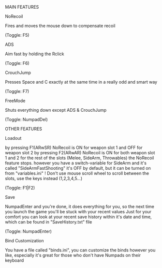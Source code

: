 MAIN FEATURES

NoRecoil

Fires and moves the mouse down to compensate recoil

(Toggle: F5)


ADS

Aim fast by holding the Rclick

(Toggle: F6)


CrouchJump

Presses Space and C exactly at the same time in a really odd and smart way

(Toggle: F7)


FreeMode

Shuts everything down except ADS & CrouchJump

(Toggle: NumpadDel)



OTHER FEATURES

Loadout

by pressing F1(ARwSR) NoRecoil is ON for weapon slot 1 and OFF for weapon slot 2
by pressing F2(ARwAR) NoRecoil is ON for both weapon slot 1 and 2
for the rest of the slots (Melee, SideArm, Throwables) the NoRecoil feature stops.
however you have a switch-variable for SideArm and it's called "SideArmFastShooting" it's OFF by default, but it can be turned on from "variables.ini"
! Don't use mouse scroll wheel to scroll between the slots, use the keys instead (1,2,3,4,5...)

(Toggle: F1|F2)


Save

NumpadEnter and you're done, it does everything for you, so the next time you launch the game you'll be stuck with your recent values
Just for your comfort you can look at your recent save history within it's date and time, which can be found in "SaveHistory.txt" file

(Toggle: NumpadEnter)


Bind Customization

You have a file called "binds.ini", you can customize the binds however you like, especially it's great for those who don't have Numpads on their keyboard